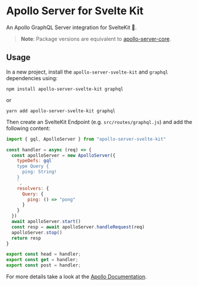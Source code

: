 # Apollo Server for Svelte Kit
An Apollo GraphQL Server integration for SvelteKit 🥳.

> **Note**: Package versions are equivalent to [apollo-server-core](https://www.npmjs.com/package/apollo-server-core).
## Usage
In a new project, install the `apollo-server-svelte-kit` and `graphql` dependencies using:
```
npm install apollo-server-svelte-kit graphql
```
or
```
yarn add apollo-server-svelte-kit graphql
```
Then create an SvelteKit Endpoint (e.g. `src/routes/graphql.js`) and add the following content:
```js
import { gql, ApolloServer } from "apollo-server-svelte-kit"

const handler = async (req) => {
  const apolloServer = new ApolloServer({
    typeDefs: gql`
    type Query {
      ping: String!
    }
    `,
    resolvers: {
      Query: {
        ping: () => "pong"
      }
    }
  })
  await apolloServer.start()
  const resp = await apolloServer.handleRequest(req)
  apolloServer.stop()
  return resp
}

export const head = handler;
export const get = handler;
export const post = handler;
```
For more details take a look at the [Apollo Documentation](https://www.apollographql.com/docs/apollo-server/getting-started/).